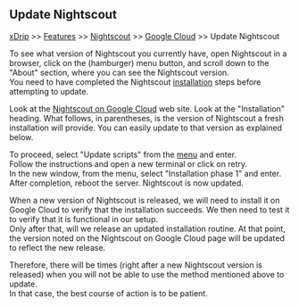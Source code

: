 ## Update Nightscout
[xDrip](../../README.md) >> [Features](../Features_page.md) >> [Nightscout](../Nightscout_page.md) >> [Google Cloud](./GoogleCloud.md) >> Update Nightscout  
  
To see what version of Nightscout you currently have, open Nightscout in a browser, click on the (hamburger) menu button, and scroll down to the "About" section, where you can see the Nightscout version.      
You need to have completed the Nightscout [installation](./NS_Install.md) steps before attempting to update.  
  
Look at the [Nightscout on Google Cloud](./GoogleCloud.md) web site.  Look at the "Installation" heading.  What follows, in parentheses, is the version of Nightscout a fresh installation will provide.  You can easily update to that version as explained below.  
  
To proceed, select "Update scripts" from the [menu](./Menu.md) and enter.  
Follow the instructions and open a new terminal or click on retry.  
In the new window, from the menu, select "Installation phase 1" and enter.  
After completion, reboot the server.  Nightscout is now updated.  
  
When a new version of Nightscout is released, we will need to install it on Google Cloud to verify that the installation succeeds.  We then need to test it to verify that it is functional in our setup.  
Only after that, will we release an updated installation routine.  At that point, the version noted on the Nightscout on Google Cloud page will be updated to reflect the new release.  
  
Therefore, there will be times (right after a new Nightscout version is released) when you will not be able to use the method mentioned above to update.  
In that case, the best course of action is to be patient.  
  
